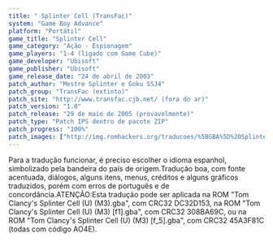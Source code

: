 ```yaml
---
title: " Splinter Cell (TransFac)"
system: "Game Boy Advance"
platform: "Portátil"
game_title: "Splinter Cell"
game_category: "Ação - Espionagem"
game_players: "1-4 (ligado com Game Cube)"
game_developer: "Ubisoft"
game_publisher: "Ubisoft"
game_release_date: "24 de abril de 2003"
patch_author: "Mestre Splinter e Goku SSJ4"
patch_group: "TransFac (extinto)"
patch_site: "http://www.transfac.cjb.net/ (fora do ar)"
patch_version: "1.0"
patch_release: "29 de maio de 2005 (provavelmente)"
patch_type: "Patch IPS dentro de pacote ZIP"
patch_progress: "100%"
patch_images: ["http://img.romhackers.org/traducoes/%5BGBA%5D%20Splinter%20Cell%20-%20TransFac%20-%201.png","http://img.romhackers.org/traducoes/%5BGBA%5D%20Splinter%20Cell%20-%20TransFac%20-%202.png","http://img.romhackers.org/traducoes/%5BGBA%5D%20Splinter%20Cell%20-%20TransFac%20-%203.png"]
---
```

Para a tradução funcionar, é preciso escolher o idioma espanhol, simbolizado pela bandeira do país de origem.Tradução boa, com fonte acentuada, diálogos, alguns itens, menus, créditos e alguns gráficos traduzidos, porém com erros de português e de concordância.ATENÇÃO:Esta tradução pode ser aplicada na ROM "Tom Clancy's Splinter Cell (U) (M3).gba", com CRC32 DC32D153, na ROM "Tom Clancy's Splinter Cell (U) (M3) [f1].gba", com CRC32 308BA69C, ou na ROM "Tom Clancy's Splinter Cell (U) (M3) [f_5].gba", com CRC32 45A3F81C (todas com código AO4E).